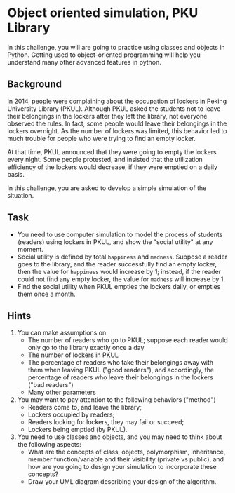 # Object oriented simulation, PKU Library

In this challenge, you will are going to practice using classes and objects in Python. Getting used to object-oriented programming will help you understand many other advanced features in python.

## Background

In 2014, people were complaining about the occupation of lockers in Peking University Library (PKUL). Although PKUL asked the students not to leave their belongings in the lockers after they left the library, not everyone observed the rules. In fact, some people would leave their belongings in the lockers overnight. As the number of lockers was limited, this behavior led to much trouble for people who were trying to find an empty locker.

At that time, PKUL announced that they were going to empty the lockers every night. Some people protested, and insisted that the utilization efficiency of the lockers would decrease, if they were emptied on a daily basis.

In this challenge, you are asked to develop a simple simulation of the situation.

## Task

- You need to use computer simulation to model the process of students (readers) using lockers in PKUL, and show the "social utility" at any moment.
- Social utility is defined by total `happiness` and `madness`. Suppose a reader goes to the library, and the reader successfully find an empty locker, then the value for `happiness` would increase by 1; instead, if the reader could not find any empty locker, the value for `madness` will increase by 1.
- Find the social utility when PKUL empties the lockers daily, or empties them once a month.

## Hints

1. You can make assumptions on:
   - The number of readers who go to PKUL; suppose each reader would only go to the library exactly once a day
   - The number of lockers in PKUL
   - The percentage of readers who take their belongings away with them when leaving PKUL ("good readers"), and accordingly, the percentage of readers who leave their belongings in the lockers ("bad readers")
   - Many other parameters
1. You may want to pay attention to the following behaviors ("method")
   - Readers come to, and leave the library;
   - Lockers occupied by readers;
   - Readers looking for lockers, they may fail or succeed;
   - Lockers being emptied (by PKUL).
1. You need to use classes and objects, and you may need to think about the following aspects:
   - What are the concepts of class, objects, polymorphism, inheritance, member function/variable and their visibility (private vs public), and how are you going to design your simulation to incorporate these concepts?
   - Draw your UML diagram describing your design of the algorithm.
